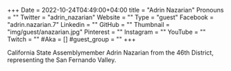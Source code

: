 +++
Date = 2022-10-24T04:49:00+04:00
title = "Adrin Nazarian"
Pronouns = ""
Twitter = "adrin_nazarian"
Website = ""
Type = "guest"
Facebook = "adrin.nazarian.7"
Linkedin = ""
GitHub = ""
Thumbnail = "img/guest/anazarian.jpg"
Pinterest = ""
Instagram = ""
YouTube = ""
Twitch = ""
#Aka = []
#guest_group = ""
+++

California State Assemblymember Adrin Nazarian from the 46th District, representing the San Fernando Valley.
